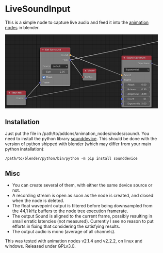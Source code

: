 # LiveSoundInput
This is a simple node to capture live audio and feed it into the [animation nodes](https://github.com/JacquesLucke/animation_nodes "animation nodes project on github") in blender.

![NodeTreeExample](node_screenshot.png)

## Installation
Just put the file in /path/to/addons/animation_nodes/nodes/sound/.
You need to install the python library [sounddevice](https://github.com/spatialaudio/python-sounddevice/ "sounddevice library on github").
This should be done with the version of python shipped with blender (which may differ from your main python installation):
```
/path/to/blender/python/bin/python -m pip install sounddevice
```

## Misc

* You can create several of them, with either the same device source or not.
* A recording stream is open as soon as the node is created, and closed when the node is deleted.
* The float wavepoint output is filtered before being downsampled from the 44,1 kHz buffers to the node tree execution framerate.
* The output Sound is aligned to the current frame, possibly resulting in small erratic latencies (not measured). Currently I see no reason to put efforts in fixing that considering the satisfying results.
* The output audio is mono (average of all channels).

This was tested with animation nodes v2.1.4 and v2.2.2, on linux and windows.
Released under GPLv3.0.

